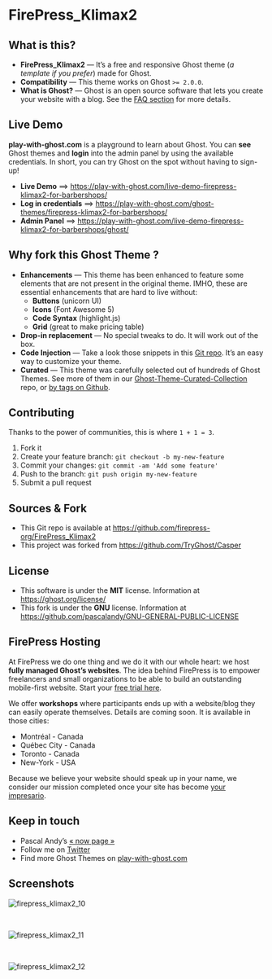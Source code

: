 # FirePress_Klimax2


## What is this?

- **FirePress_Klimax2** — It’s a free and responsive Ghost theme (*a template if you prefer*) made for Ghost.
- **Compatibility** — This theme works on Ghost `>= 2.0.0`.
- **What is Ghost?** — Ghost is an open source software that lets you create your website with a blog. See the [FAQ section](https://play-with-ghost.com/ghost-themes/faq/#what-is-ghost) for more details.


## Live Demo

**play-with-ghost.com** is a playground to learn about Ghost. You can **see** Ghost themes and **login** into the admin panel by using the available credentials. In short, you can try Ghost on the spot without having to sign-up!

- **Live Demo** ==> https://play-with-ghost.com/live-demo-firepress-klimax2-for-barbershops/
- **Log in credentials** ==> https://play-with-ghost.com/ghost-themes/firepress-klimax2-for-barbershops/
- **Admin Panel** ==> https://play-with-ghost.com/live-demo-firepress-klimax2-for-barbershops/ghost/


## Why fork this Ghost Theme ?

- **Enhancements** — This theme has been enhanced to feature some elements that are not present in the original theme. IMHO, these are essential enhancements that are hard to live without:
	- **Buttons** (unicorn UI)
	- **Icons** (Font Awesome 5)
	- **Code Syntax** (highlight.js) 
	- **Grid** (great to make pricing table)
- **Drop-in replacement** — No special tweaks to do. It will work out of the box.
- **Code Injection** — Take a look those snippets in this [Git repo](https://github.com/firepress-org/Code-Injection-Ghost). It’s an easy way to customize your theme.
- **Curated** — This theme was carefully selected out of hundreds of Ghost Themes. See more of them in our [Ghost-Theme-Curated-Collection ](https://github.com/firepress-org/Ghost-Theme-Curated-Collection/tree/master/01_go) repo, or [by tags on Github](https://github.com/topics/firepress-ghost-theme).


## Contributing

Thanks to the power of communities, this is where `1 + 1 = 3`.

1. Fork it
2. Create your feature branch: `git checkout -b my-new-feature`
3. Commit your changes: `git commit -am 'Add some feature'`
4. Push to the branch: `git push origin my-new-feature`
5. Submit a pull request


## Sources & Fork

- This Git repo is available at https://github.com/firepress-org/FirePress_Klimax2
- This project was forked from https://github.com/TryGhost/Casper


## License

- This software is under the **MIT** license. Information at https://ghost.org/license/
- This fork is under the **GNU** license. Information at https://github.com/pascalandy/GNU-GENERAL-PUBLIC-LICENSE


## FirePress Hosting

At FirePress we do one thing and we do it with our whole heart: we host **fully managed Ghost’s websites**. The idea behind FirePress is to empower freelancers and small organizations to be able to build an outstanding mobile-first website. Start your [free trial here](https://play-with-ghost.com/ghost-themes/free-10-day-trial/).

We offer **workshops** where participants ends up with a website/blog they can easily operate themselves. Details are coming soon. It is available in those cities:

- Montréal - Canada
- Québec City - Canada
- Toronto - Canada
- New-York - USA

Because we believe your website should speak up in your name, we consider our mission completed once your site has become [your impresario](https://play-with-ghost.com/ghost-themes/why-launching-your-next-website-with-firepress/).


## Keep in touch

- Pascal Andy’s [« now page »](https://pascalandy.com/blog/now/)
- Follow me on [Twitter](https://twitter.com/askpascalandy)
- Find more Ghost Themes on [play-with-ghost.com](https://play-with-ghost.com/)


## Screenshots

![firepress_klimax2_10](https://user-images.githubusercontent.com/6694151/45888951-44604b80-bd8d-11e8-9b8a-6fd8dd6052b8.jpg)

<br>

![firepress_klimax2_11](https://user-images.githubusercontent.com/6694151/45888952-44604b80-bd8d-11e8-9845-68627d6dc573.jpg)

<br>

![firepress_klimax2_12](https://user-images.githubusercontent.com/6694151/45889214-d9fbdb00-bd8d-11e8-8c4f-540c03a0d5b1.jpg)

<br>